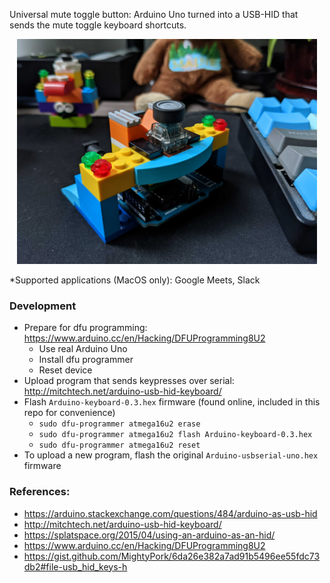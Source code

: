 Universal mute toggle button: Arduino Uno turned into a USB-HID that sends the mute toggle keyboard shortcuts.

<p align="center">
  <img width="480" src="https://github.com/kseneres/muter/blob/master/pic.jpg">
</p>

\*Supported applications (MacOS only): Google Meets, Slack

### Development

- Prepare for dfu programming: https://www.arduino.cc/en/Hacking/DFUProgramming8U2
  - Use real Arduino Uno
  - Install dfu programmer
  - Reset device
- Upload program that sends keypresses over serial: http://mitchtech.net/arduino-usb-hid-keyboard/
- Flash `Arduino-keyboard-0.3.hex` firmware (found online, included in this repo for convenience)
  - `sudo dfu-programmer atmega16u2 erase`
  - `sudo dfu-programmer atmega16u2 flash Arduino-keyboard-0.3.hex`
  - `sudo dfu-programmer atmega16u2 reset`
- To upload a new program, flash the original `Arduino-usbserial-uno.hex` firmware

### References:

* https://arduino.stackexchange.com/questions/484/arduino-as-usb-hid
* http://mitchtech.net/arduino-usb-hid-keyboard/
* https://splatspace.org/2015/04/using-an-arduino-as-an-hid/
* https://www.arduino.cc/en/Hacking/DFUProgramming8U2
* https://gist.github.com/MightyPork/6da26e382a7ad91b5496ee55fdc73db2#file-usb_hid_keys-h
